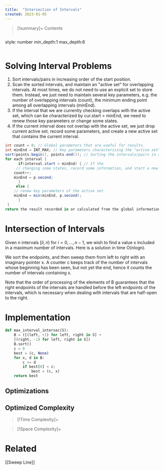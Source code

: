 ```yaml
---
title:  "Intersection of Intervals"
created: 2023-01-05
---
```


>[!summary]+ Contents
>```toc
style: number
min_depth:1
max_depth:6 
>```

# Solving Interval Problems
1. Sort intervals/pairs in increasing order of the start position.
2. Scan the sorted intervals, and maintain an "active set" for overlapping intervals. At most times, we do not need to use an explicit set to store them. Instead, we just need to maintain several key parameters, e.g. the number of overlapping intervals (count), the minimum ending point among all overlapping intervals (minEnd).
3. If the interval that we are currently checking overlaps with the active set, which can be characterized by cur.start > minEnd, we need to renew those key parameters or change some states.
4. If the current interval does not overlap with the active set, we just drop current active set, record some parameters, and create a new active set that contains the current interval.

```csharp
int count = 0; // Global parameters that are useful for results.
int minEnd = INT_MAX; // Key parameters characterizing the "active set" for overlapping intervals, e.g. the minimum ending point among all overlapping intervals.
sort(points.begin(), points.end()); // Sorting the intervals/pairs in ascending order of its starting point
for each interval {
      if(interval.start > minEnd) { // If the 
	 // changing some states, record some information, and start a new active set. 
	count++;
	minEnd = p.second;
      }
     else {
	// renew key parameters of the active set
	minEnd = min(minEnd, p.second);
      } 
 }
return the result recorded in or calculated from the global information;
```
# Intersection of Intervals
Given n intervals $[li,ri)$ for $i = 0,...,n − 1,$ we wish to find a value x included in a maximum number of intervals. Here is a solution in time O(nlogn). 

We sort the endpoints, and then sweep them from left to right with an imaginary pointer x. 
A counter c keeps track of the number of intervals whose beginning has been seen, but not yet the end, hence it counts the number of intervals containing x.

Note that the order of processing of the elements of B guarantees that the right endpoints of the intervals are handled before the left endpoints of the intervals, which is necessary when dealing with intervals that are half-open to the right.
# Implementation

```python
def max_interval_intersec(S):
	B = ([(left, +1) for left, right in S] +
	[(right, -1) for left, right in S]) 
	B.sort()
	c = 0
	best = (c, None) 
	for x, d in B:
		c += d
		if best[0] < c:
			best = (c, x) 
	return best
```

## Optimizations

## Optimized Complexity

>[!Time Complexity]+

>[!Space Complexity]+



# Related
[[Sweep Line]]

